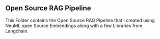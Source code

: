 ## Open Source RAG Pipeline

This Folder contains the Open Source RAG Pipeline that I created using NeuML open Source Embeddings along with a few Libraries from Langchain.
